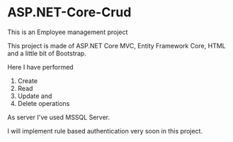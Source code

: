 # ASP.NET-Core-Crud

This is an Employee management project 

This project is made of ASP.NET Core MVC, Entity Framework Core, HTML and a little bit of Bootstrap.

Here I have performed 
1. Create 
2. Read 
3. Update and 
4. Delete operations 

As server I've used MSSQL Server.

I will implement rule based authentication very soon in this project.
